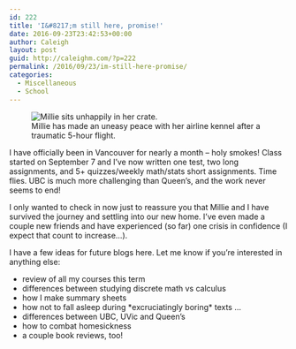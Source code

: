 ```yaml
---
id: 222
title: 'I&#8217;m still here, promise!'
date: 2016-09-23T23:42:53+00:00
author: Caleigh
layout: post
guid: http://caleighm.com/?p=222
permalink: /2016/09/23/im-still-here-promise/
categories:
  - Miscellaneous
  - School
---
```

<figure><img src="{{ site.baseurl }}/public/posts/uneasy.jpg" alt="Millie sits unhappily in her crate." sizes="(max-width: 225px) 100vw, 225px" data-recalc-dims="1" /><figcaption>Millie has made an uneasy peace with her airline kennel after a traumatic 5-hour flight.</figcaption></figure> 

I have officially been in Vancouver for nearly a month &#8211; holy smokes! Class started on September 7 and I&#8217;ve now written one test, two long assignments, and 5+ quizzes/weekly math/stats short assignments. Time flies. UBC is much more challenging than Queen&#8217;s, and the work never seems to end!

I only wanted to check in now just to reassure you that Millie and I have survived the journey and settling into our new home. I&#8217;ve even made a couple new friends and have experienced (so far) one crisis in confidence (I expect that count to increase&#8230;).

I have a few ideas for future blogs here. Let me know if you&#8217;re interested in anything else:

  * review of all my courses this term
  * differences between studying discrete math vs calculus
  * how I make summary sheets
  * how not to fall asleep during \*excruciatingly boring\* texts &#8230;
  * differences between UBC, UVic and Queen&#8217;s
  * how to combat homesickness
  * a couple book reviews, too!